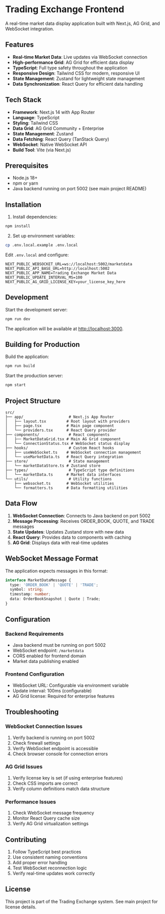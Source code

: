 # Trading Exchange Frontend

A real-time market data display application built with Next.js, AG Grid, and WebSocket integration.

## Features

- **Real-time Market Data**: Live updates via WebSocket connection
- **High-performance Grid**: AG Grid for efficient data display
- **TypeScript**: Full type safety throughout the application
- **Responsive Design**: Tailwind CSS for modern, responsive UI
- **State Management**: Zustand for lightweight state management
- **Data Synchronization**: React Query for efficient data handling

## Tech Stack

- **Framework**: Next.js 14 with App Router
- **Language**: TypeScript
- **Styling**: Tailwind CSS
- **Data Grid**: AG Grid Community + Enterprise
- **State Management**: Zustand
- **Data Fetching**: React Query (TanStack Query)
- **WebSocket**: Native WebSocket API
- **Build Tool**: Vite (via Next.js)

## Prerequisites

- Node.js 18+ 
- npm or yarn
- Java backend running on port 5002 (see main project README)

## Installation

1. Install dependencies:
```bash
npm install
```

2. Set up environment variables:
```bash
cp .env.local.example .env.local
```

Edit `.env.local` and configure:
```env
NEXT_PUBLIC_WEBSOCKET_URL=ws://localhost:5002/marketdata
NEXT_PUBLIC_API_BASE_URL=http://localhost:5002
NEXT_PUBLIC_APP_NAME=Trading Exchange Market Data
NEXT_PUBLIC_UPDATE_INTERVAL_MS=100
NEXT_PUBLIC_AG_GRID_LICENSE_KEY=your_license_key_here
```

## Development

Start the development server:
```bash
npm run dev
```

The application will be available at [http://localhost:3000](http://localhost:3000).

## Building for Production

Build the application:
```bash
npm run build
```

Start the production server:
```bash
npm start
```

## Project Structure

```
src/
├── app/                    # Next.js App Router
│   ├── layout.tsx         # Root layout with providers
│   ├── page.tsx           # Main page component
│   └── providers.tsx      # React Query provider
├── components/             # React components
│   ├── MarketDataGrid.tsx # Main AG Grid component
│   └── ConnectionStatus.tsx # WebSocket status display
├── hooks/                  # Custom React hooks
│   ├── useWebSocket.ts    # WebSocket connection management
│   └── useMarketData.ts   # React Query integration
├── store/                  # State management
│   └── marketDataStore.ts # Zustand store
├── types/                  # TypeScript type definitions
│   └── marketData.ts      # Market data interfaces
└── utils/                  # Utility functions
    ├── websocket.ts       # WebSocket utilities
    └── formatters.ts      # Data formatting utilities
```

## Data Flow

1. **WebSocket Connection**: Connects to Java backend on port 5002
2. **Message Processing**: Receives ORDER_BOOK, QUOTE, and TRADE messages
3. **State Updates**: Updates Zustand store with new data
4. **React Query**: Provides data to components with caching
5. **AG Grid**: Displays data with real-time updates

## WebSocket Message Format

The application expects messages in this format:
```typescript
interface MarketDataMessage {
  type: 'ORDER_BOOK' | 'QUOTE' | 'TRADE';
  symbol: string;
  timestamp: number;
  data: OrderBookSnapshot | Quote | Trade;
}
```

## Configuration

### Backend Requirements

- Java backend must be running on port 5002
- WebSocket endpoint: `/marketdata`
- CORS enabled for frontend domain
- Market data publishing enabled

### Frontend Configuration

- WebSocket URL: Configurable via environment variable
- Update interval: 100ms (configurable)
- AG Grid license: Required for enterprise features

## Troubleshooting

### WebSocket Connection Issues

1. Verify backend is running on port 5002
2. Check firewall settings
3. Verify WebSocket endpoint is accessible
4. Check browser console for connection errors

### AG Grid Issues

1. Verify license key is set (if using enterprise features)
2. Check CSS imports are correct
3. Verify column definitions match data structure

### Performance Issues

1. Check WebSocket message frequency
2. Monitor React Query cache size
3. Verify AG Grid virtualization settings

## Contributing

1. Follow TypeScript best practices
2. Use consistent naming conventions
3. Add proper error handling
4. Test WebSocket reconnection logic
5. Verify real-time updates work correctly

## License

This project is part of the Trading Exchange system. See main project for license details.
